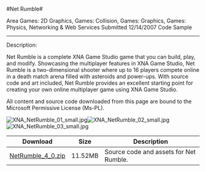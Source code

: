#Net Rumble#

Area
Games: 2D Graphics, Games: Collision, Games: Graphics, Games: Physics, Networking & Web Services
Submitted
12/14/2007
Code Sample

---

Description:

Net Rumble is a complete XNA Game Studio game that you can build, play, and modify. Showcasing the multiplayer features in XNA Game Studio, Net Rumble is a two-dimensional shooter where up to 16 players compete online in a death match arena filled with asteroids and power-ups. With source code and art included, Net Rumble provides an excellent starting point for creating your own online multiplayer game using XNA Game Studio.

All content and source code downloaded from this page are bound to the Microsoft Permissive License (Ms-PL).

![XNA_NetRumble_01_small.jpg](https://github.com/DDReaper/XNAGameStudio/blob/master/Images/XNA_NetRumble_01_small.jpg)![XNA_NetRumble_02_small.jpg](https://github.com/DDReaper/XNAGameStudio/blob/master/Images/XNA_NetRumble_02_small.jpg)![XNA_NetRumble_03_small.jpg](https://github.com/DDReaper/XNAGameStudio/blob/master/Images/XNA_NetRumble_03_small.jpg)  	  	

 
Download | Size | Description
---|---|---|
[NetRumble_4_0.zip](https://github.com/DDReaper/XNAGameStudio/blob/master/Samples/NetRumble_4_0.zip?raw=true) | 11.52MB | Source code and assets for Net Rumble. 